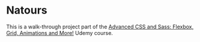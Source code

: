 # Natours

This is a walk-through project part of the [Advanced CSS and Sass: Flexbox, Grid, Animations and More!](https://www.udemy.com/course/advanced-css-and-sass/) Udemy course.
